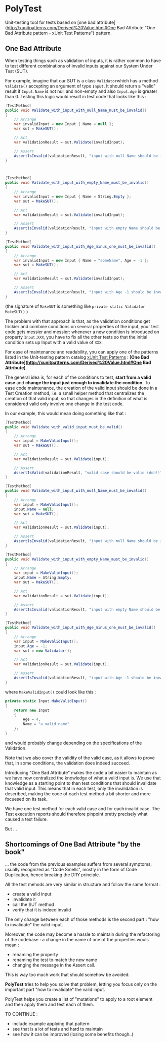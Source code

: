 PolyTest
========

Unit-testing tool for tests based on [one bad attribute](http://xunitpatterns.com/Derived%20Value.html#One Bad Attribute "One Bad Attribute pattern - xUnit Test Patterns") pattern.

## One Bad Attribute ##

When testing things such as validation of inputs, it is rather common to have to test different combinations of invalid inputs against our System Under Test (SUT). 

For example, imagine that our SUT is a class `Validator`which has a method `Validate()` accepting an argument of type `Input`. It should return a "valid" result if `Input.Name` is not null and non-empty and also `Input.Age` is greater than 0. Testing this logic would result in test code that looks like this :

```csharp
[TestMethod]
public void Validate_with_input_with_null_Name_must_be_invalid()
{
    // Arrange
    var invalidInput = new Input { Name = null };
    var sut = MakeSUT();

    // Act
    var validationResult = sut.Validate(invalidInput);

    // Assert
    AssertIsInvalid(validationResult, "input with null Name should be invalid");
}



[TestMethod]
public void Validate_with_input_with_empty_Name_must_be_invalid()
{
    // Arrange
    var invalidInput = new Input { Name = String.Empty };
    var sut = MakeSUT();

    // Act
    var validationResult = sut.Validate(invalidInput);

    // Assert
    AssertIsInvalid(validationResult, "input with empty Name should be invalid");
}

[TestMethod]
public void Validate_with_input_with_Age_minus_one_must_be_invalid()
{
    // Arrange
    var invalidInput = new Input { Name = "someName", Age = -1 };
    var sut = MakeSUT();

    // Act
    var validationResult = sut.Validate(invalidInput);

    // Assert
    AssertIsInvalid(validationResult, "input with Age -1 should be invalid");
}
```
(the signature of `MakeSUT` is something like `private static Validator MakeSUT()` )

The problem with that approach is that, as the validation conditions get trickier and combine conditions on several properties of the input, your test code gets messier and messier: whenever a new condition is introduced on property `Input.XXX`, you have to fix all the other tests so that the initial condition sets up Input with a valid value of `XXX`. 

For ease of maintenance and readability, you can apply one of the patterns listed in the Unit-testing pattern catalog [xUnit Test Patterns](http://xunitpatterns.com/) : **[One Bad Attribute](http://xunitpatterns.com/Derived%20Value.html#One Bad Attribute)**.

The general idea is, for each of the conditions to test, **start from a valid case** and **change the input just enough to invalidate the condition**. To ease code maintenance, the creation of the valid input should be done in a Test Creation method, i.e. a small helper method that centralizes the creation of that valid input, so that changes in the definition of what is considered valid only involve one change in the test code.

In our example, this would mean doing something like that : 

```csharp
[TestMethod]
public void Validate_with_valid_input_must_be_valid()
{
    // Arrange
    var input = MakeValidInput();
    var sut = MakeSUT();

    // Act
    var validationResult = sut.Validate(input);

    // Assert
    AssertIsValid(validationResult, "valid case should be valid (duh!)");
}

[TestMethod]
public void Validate_with_input_with_null_Name_must_be_invalid()
{
    // Arrange
    var input = MakeValidInput();
    input.Name = null;
    var sut = MakeSUT();

    // Act
    var validationResult = sut.Validate(input);

    // Assert
    AssertIsInvalid(validationResult, "input with null Name should be invalid");
}

[TestMethod]
public void Validate_with_input_with_empty_Name_must_be_invalid()
{
    // Arrange
    var input = MakeValidInput();
    input.Name = String.Empty;
    var sut = MakeSUT();

    // Act
    var validationResult = sut.Validate(input);

    // Assert
    AssertIsInvalid(validationResult, "input with empty Name should be invalid");
}

[TestMethod]
public void Validate_with_input_with_Age_minus_one_must_be_invalid()
{
    // Arrange
    var input = MakeValidInput();
    input.Age = -1;
    var sut = new Validator();

    // Act
    var validationResult = sut.Validate(input);

    // Assert
    AssertIsInvalid(validationResult, "input with Age -1 should be invalid");
}
```

where `MakeValidInput()` could look like this :
```csharp
private static Input MakeValidInput()
{
    return new Input
    {
        Age = 4,
        Name = "a valid name"
    };
}
```
and would probably change depending on the specifications of the Validation.

Note that we also cover the validity of the valid case, as it allows to prove that, in some conditions, the validation does indeed succeed.

Introducing "One Bad Attribute" makes the code a bit easier to maintain as we have now centralized the knowledge of what a valid input is. We use that knowledge as a starting point to than test conditions that should invalidate that valid input. This means that in each test, only the invalidation is described, making the code of each test method a bit shorter and more focuesed on its task.

We have one test method for each valid case and for each invalid case. The Test execution reports should therefore pinpoint pretty precisely what caused a test failure. 

But ...

## Shortcomings of One Bad Attribute "by the book" ##

... the code from the previous examples suffers from several symptoms, usually recognized as "Code Smells", mostly in the form of Code Duplication, hence breaking the DRY principle.

All the test mehods are very similar in structure and follow the same format : 
- create a valid input
- invalidate it
- call the SUT method
- verify that it is indeed invalid

The only change between each of those methods is the second part : "how to invalidate" the valid input.

Moreover, the code may become a hassle to maintain during the refactoring of the codebase : a change in the name of one of the properties wouls mean : 
- renaming the property
- renaming the test to match the new name
- changing the message in the Assert call.

This is way too much work that should somehow be avoided. 

**PolyTest** tries to help you solve that problem, letting you focus only on the important part "how to invalidate" the valid input. 

PolyTest helps you create a list of "mutations" to apply to a root element and then apply them and test each of them.

TO CONTINUE : 
- include example applying that pattern
- see that is a lot of tests and hard to maintain
- see how it can be improved (losing some benefits though..)
